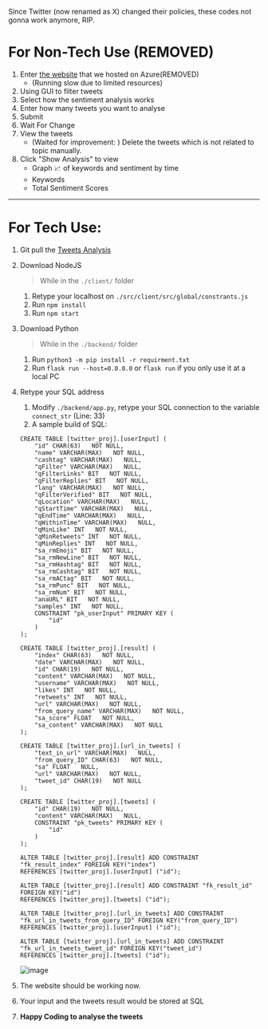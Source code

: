 Since Twitter (now renamed as X) changed their policies, these codes not gonna work anymore, RIP.

# For Non-Tech Use (REMOVED)
1. Enter [the website](http://tweet-analysis.killicit.com/) that we hosted on Azure(REMOVED)
    - (Running slow due to limited resources)
1. Using GUI to filter tweets
1. Select how the sentiment analysis works
1. Enter how many tweets you want to analyse
1. Submit
1. Wait For Change
1. View the tweets
    - (Waited for improvement: ) Delete the tweets which is not related to topic manually.
1. Click "Show Analysis" to view
    - Graph 📈 of keywords and sentiment by time
    - Keywords
    - Total Sentiment Scores

---

# For Tech Use:
1. Git pull the [Tweets Analysis](https://github.com/wingyeung0317/JDE-TweetsAnalysis)
1. Download NodeJS
    > While in the ```./client/``` folder
    1. Retype your localhost on ```./src/client/src/global/constrants.js```
    1. Run ```npm install```
    1. Run ```npm start```
1. Download Python
    > While in the ```./backend/``` folder
    1. Run ```python3 -m pip install -r requirment.txt```
    1. Run ```flask run --host=0.0.0.0``` or 
    ```flask run``` if you only use it at a local PC
1. Retype your SQL address
    1. Modify ```./backend/app.py```, retype your SQL connection to the variable ```connect_str``` (Line: 33)
    2. A sample build of SQL:
    ```
    CREATE TABLE [twitter_proj].[userInput] (
        "id" CHAR(63)   NOT NULL,
        "name" VARCHAR(MAX)   NOT NULL,
        "cashtag" VARCHAR(MAX)   NULL,
        "qFilter" VARCHAR(MAX)   NULL,
        "qFilterLinks" BIT   NOT NULL,
        "qFilterReplies" BIT   NOT NULL,
        "lang" VARCHAR(MAX)   NOT NULL,
        "qFilterVerified" BIT   NOT NULL,
        "qLocation" VARCHAR(MAX)   NULL,
        "qStartTime" VARCHAR(MAX)   NULL,
        "qEndTime" VARCHAR(MAX)   NULL,
        "qWithinTime" VARCHAR(MAX)   NULL,
        "qMinLike" INT   NOT NULL,
        "qMinRetweets" INT   NOT NULL,
        "qMinReplies" INT   NOT NULL,
        "sa_rmEmoji" BIT   NOT NULL,
        "sa_rmNewLine" BIT   NOT NULL,
        "sa_rmHashtag" BIT   NOT NULL,
        "sa_rmCashtag" BIT   NOT NULL,
        "sa_rmACtag" BIT   NOT NULL,
        "sa_rmPunc" BIT   NOT NULL,
        "sa_rmNum" BIT   NOT NULL,
        "anaURL" BIT   NOT NULL,
        "samples" INT   NOT NULL,
        CONSTRAINT "pk_userInput" PRIMARY KEY (
            "id"
        )
    );

    CREATE TABLE [twitter_proj].[result] (
        "index" CHAR(63)   NOT NULL,
        "date" VARCHAR(MAX)   NOT NULL,
        "id" CHAR(19)   NOT NULL,
        "content" VARCHAR(MAX)   NOT NULL,
        "username" VARCHAR(MAX)   NOT NULL,
        "likes" INT   NOT NULL,
        "retweets" INT   NOT NULL,
        "url" VARCHAR(MAX)   NOT NULL,
        "from_query_name" VARCHAR(MAX)   NOT NULL,
        "sa_score" FLOAT   NOT NULL,
        "sa_content" VARCHAR(MAX)   NOT NULL
    );

    CREATE TABLE [twitter_proj].[url_in_tweets] (
        "text_in_url" VARCHAR(MAX)   NULL,
        "from_query_ID" CHAR(63)   NOT NULL,
        "sa" FLOAT   NULL,
        "url" VARCHAR(MAX)   NOT NULL,
        "tweet_id" CHAR(19)   NOT NULL
    );

    CREATE TABLE [twitter_proj].[tweets] (
        "id" CHAR(19)   NOT NULL,
        "content" VARCHAR(MAX)   NULL,
        CONSTRAINT "pk_tweets" PRIMARY KEY (
            "id"
        )
    );

    ALTER TABLE [twitter_proj].[result] ADD CONSTRAINT "fk_result_index" FOREIGN KEY("index")
    REFERENCES [twitter_proj].[userInput] ("id");

    ALTER TABLE [twitter_proj].[result] ADD CONSTRAINT "fk_result_id" FOREIGN KEY("id")
    REFERENCES [twitter_proj].[tweets] ("id");

    ALTER TABLE [twitter_proj].[url_in_tweets] ADD CONSTRAINT "fk_url_in_tweets_from_query_ID" FOREIGN KEY("from_query_ID")
    REFERENCES [twitter_proj].[userInput] ("id");

    ALTER TABLE [twitter_proj].[url_in_tweets] ADD CONSTRAINT "fk_url_in_tweets_tweet_id" FOREIGN KEY("tweet_id")
    REFERENCES [twitter_proj].[tweets] ("id");
    ```
    ![image](https://user-images.githubusercontent.com/121206892/219228476-4fc9d46c-47cd-47eb-88c1-93d830caf041.png)

1. The website should be working now.
1. Your input and the tweets result would be stored at SQL
1. **Happy Coding to analyse the tweets**
